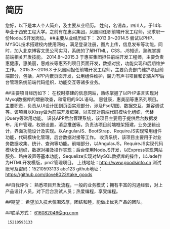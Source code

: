 # 简历

您好，以下是本人个人简介，及主要从业经历。
姓何，名锡森，四川人。于14年毕业于西安工程大学。之前有在惠买集团，凤凰网任职前端开发工程师，现求职一份NodeJS开发岗位。
##主要从业经历如下：
         2013.9～2014.5 尝试以PHP、MYSQL技术搭建校内使用网站，满足登录注册，图片上传，信息发布等功能。同时，加入北京博客文思公司实习，系统的了解HTML，CSS，JS知识。熟练掌握前端相关开发技能。
          2014.8～2015.3 于惠买集团担任前端开发工程师，主要负责惠健康，惠美丽，惠成长等惠系列项目页面开发，数据对接，功能实现和后期维护工作。
          2015.3～2016.3  于凤凰网担任前端开发工程师，主要负责部门维护项目前端部分，包括，APP内嵌页面开发，公用组件维护，魔力有声书项目和识装APP后台管理系统前端代码组织，功能交互等诸多业务。

##主要项目经历如下：
          在校时搭建的信息网站，熟练掌握了以PHP语言实现对Mysql数据库的增删改查，和常用的SQL语句。
          惠健康，惠美丽等惠系列项目。主要职责，负责从UI设计图到页面实现部分，涉及Psd切图、数据交互、兼容调试等。该项目以Kissy做为前端开发框架，以实现对前端代码模块化组织，代替jQuery等常用功能。
          识装APP后台管理系统，该项目主要用于提供后台数据发布，用户管理，权限设置，消息推送等。负责该项目前端框架搭建，业务逻辑设计，界面功能设计及实现。以AngularJS、BootStrap、RequireJS实现常用组件功能，代码模块化管理，后台数据对接等工作。
          收货系统，该项目主要用于对业务数据收集、统计、查询等功能。前端部分，以AngularJS，RequireJS实现代码模块化组织，数据对接及操作实现；后台使用NodeJS开发，以Express实现网站服务、路由设置等基本功能，Sequelize实现对MySQL数据库的操作，以Jade作为HTML开发模版，pm2管理项目。
          上线地址：http://www.goodsinfo.cn      测试账号及密码：15210593133   abc123
          github地址： https://github.com/dove8023/take_goods

##自我评价：
          熟悉项目开发流程，一般的业务模式；拥有丰富的沟通经验，对上产品设计人员，对下后台测试人员；热爱编程，享受编程。

##期望：
          希望加入技术氛围浓厚，团结和睦，能做出优秀产品的团队。

##联系方式：
     616082046@qq.com

     15210593133


